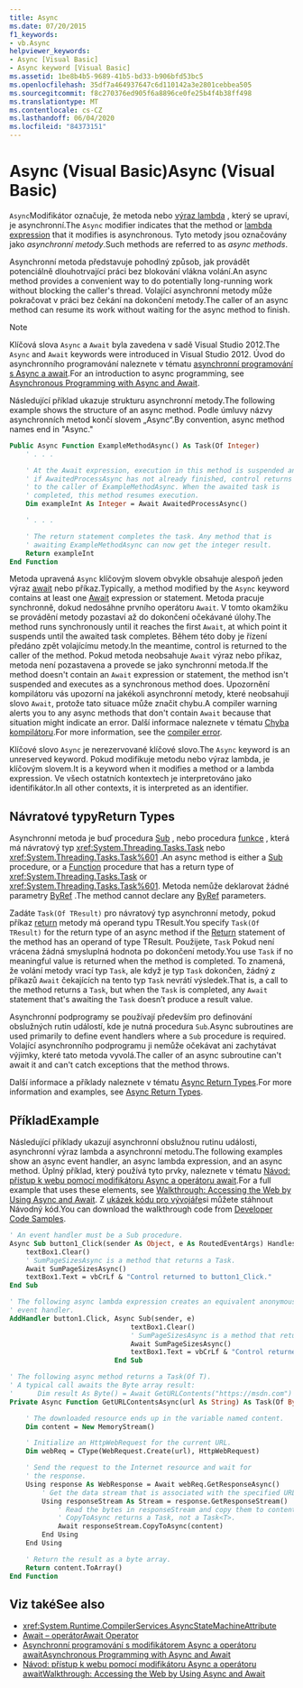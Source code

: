 ```yaml
---
title: Async
ms.date: 07/20/2015
f1_keywords:
- vb.Async
helpviewer_keywords:
- Async [Visual Basic]
- Async keyword [Visual Basic]
ms.assetid: 1be8b4b5-9689-41b5-bd33-b906bfd53bc5
ms.openlocfilehash: 35df7a464937647c6d110142a3e2801cebbea505
ms.sourcegitcommit: f8c270376ed905f6a8896ce0fe25b4f4b38ff498
ms.translationtype: MT
ms.contentlocale: cs-CZ
ms.lasthandoff: 06/04/2020
ms.locfileid: "84373151"
---
```

# <a name="async-visual-basic"></a><span data-ttu-id="ba38d-102">Async (Visual Basic)</span><span class="sxs-lookup"><span data-stu-id="ba38d-102">Async (Visual Basic)</span></span>

<span data-ttu-id="ba38d-103">`Async`Modifikátor označuje, že metoda nebo [výraz lambda](../../programming-guide/language-features/procedures/lambda-expressions.md) , který se upraví, je asynchronní.</span><span class="sxs-lookup"><span data-stu-id="ba38d-103">The `Async` modifier indicates that the method or [lambda expression](../../programming-guide/language-features/procedures/lambda-expressions.md) that it modifies is asynchronous.</span></span> <span data-ttu-id="ba38d-104">Tyto metody jsou označovány jako *asynchronní metody*.</span><span class="sxs-lookup"><span data-stu-id="ba38d-104">Such methods are referred to as *async methods*.</span></span>

<span data-ttu-id="ba38d-105">Asynchronní metoda představuje pohodlný způsob, jak provádět potenciálně dlouhotrvající práci bez blokování vlákna volání.</span><span class="sxs-lookup"><span data-stu-id="ba38d-105">An async method provides a convenient way to do potentially long-running work without blocking the caller's thread.</span></span> <span data-ttu-id="ba38d-106">Volající asynchronní metody může pokračovat v práci bez čekání na dokončení metody.</span><span class="sxs-lookup"><span data-stu-id="ba38d-106">The caller of an async method can resume its work without waiting for the async method to finish.</span></span>

> [!NOTE]
> <span data-ttu-id="ba38d-107">Klíčová slova `Async` a `Await` byla zavedena v sadě Visual Studio 2012.</span><span class="sxs-lookup"><span data-stu-id="ba38d-107">The `Async` and `Await` keywords were introduced in Visual Studio 2012.</span></span> <span data-ttu-id="ba38d-108">Úvod do asynchronního programování naleznete v tématu [asynchronní programování s Async a await](../../programming-guide/concepts/async/index.md).</span><span class="sxs-lookup"><span data-stu-id="ba38d-108">For an introduction to async programming, see [Asynchronous Programming with Async and Await](../../programming-guide/concepts/async/index.md).</span></span>

<span data-ttu-id="ba38d-109">Následující příklad ukazuje strukturu asynchronní metody.</span><span class="sxs-lookup"><span data-stu-id="ba38d-109">The following example shows the structure of an async method.</span></span> <span data-ttu-id="ba38d-110">Podle úmluvy názvy asynchronních metod končí slovem „Async“.</span><span class="sxs-lookup"><span data-stu-id="ba38d-110">By convention, async method names end in "Async."</span></span>

```vb
Public Async Function ExampleMethodAsync() As Task(Of Integer)
    ' . . .

    ' At the Await expression, execution in this method is suspended and,
    ' if AwaitedProcessAsync has not already finished, control returns
    ' to the caller of ExampleMethodAsync. When the awaited task is
    ' completed, this method resumes execution.
    Dim exampleInt As Integer = Await AwaitedProcessAsync()

    ' . . .

    ' The return statement completes the task. Any method that is
    ' awaiting ExampleMethodAsync can now get the integer result.
    Return exampleInt
End Function
```

<span data-ttu-id="ba38d-111">Metoda upravená `Async` klíčovým slovem obvykle obsahuje alespoň jeden výraz [await](async.md) nebo příkaz.</span><span class="sxs-lookup"><span data-stu-id="ba38d-111">Typically, a method modified by the `Async` keyword contains at least one [Await](async.md) expression or statement.</span></span> <span data-ttu-id="ba38d-112">Metoda pracuje synchronně, dokud nedosáhne prvního operátoru `Await`. V tomto okamžiku se provádění metody pozastaví až do dokončení očekávané úlohy.</span><span class="sxs-lookup"><span data-stu-id="ba38d-112">The method runs synchronously until it reaches the first `Await`, at which point it suspends until the awaited task completes.</span></span> <span data-ttu-id="ba38d-113">Během této doby je řízení předáno zpět volajícímu metody.</span><span class="sxs-lookup"><span data-stu-id="ba38d-113">In the meantime, control is returned to the caller of the method.</span></span> <span data-ttu-id="ba38d-114">Pokud metoda neobsahuje `Await` výraz nebo příkaz, metoda není pozastavena a provede se jako synchronní metoda.</span><span class="sxs-lookup"><span data-stu-id="ba38d-114">If the method doesn't contain an `Await` expression or statement, the method isn't suspended and executes as a synchronous method does.</span></span> <span data-ttu-id="ba38d-115">Upozornění kompilátoru vás upozorní na jakékoli asynchronní metody, které neobsahují slovo `Await`, protože tato situace může značit chybu.</span><span class="sxs-lookup"><span data-stu-id="ba38d-115">A compiler warning alerts you to any async methods that don't contain `Await` because that situation might indicate an error.</span></span> <span data-ttu-id="ba38d-116">Další informace naleznete v tématu [Chyba kompilátoru](../error-messages/bc42358.md).</span><span class="sxs-lookup"><span data-stu-id="ba38d-116">For more information, see the [compiler error](../error-messages/bc42358.md).</span></span>

<span data-ttu-id="ba38d-117">Klíčové slovo `Async` je nerezervované klíčové slovo.</span><span class="sxs-lookup"><span data-stu-id="ba38d-117">The `Async` keyword is an unreserved keyword.</span></span> <span data-ttu-id="ba38d-118">Pokud modifikuje metodu nebo výraz lambda, je klíčovým slovem.</span><span class="sxs-lookup"><span data-stu-id="ba38d-118">It is a keyword when it modifies a method or a lambda expression.</span></span> <span data-ttu-id="ba38d-119">Ve všech ostatních kontextech je interpretováno jako identifikátor.</span><span class="sxs-lookup"><span data-stu-id="ba38d-119">In all other contexts, it is interpreted as an identifier.</span></span>

## <a name="return-types"></a><span data-ttu-id="ba38d-120">Návratové typy</span><span class="sxs-lookup"><span data-stu-id="ba38d-120">Return Types</span></span>

<span data-ttu-id="ba38d-121">Asynchronní metoda je buď procedura [Sub](../../programming-guide/language-features/procedures/sub-procedures.md) , nebo procedura [funkce](../../programming-guide/language-features/procedures/function-procedures.md) , která má návratový typ <xref:System.Threading.Tasks.Task> nebo <xref:System.Threading.Tasks.Task%601> .</span><span class="sxs-lookup"><span data-stu-id="ba38d-121">An async method is either a [Sub](../../programming-guide/language-features/procedures/sub-procedures.md) procedure, or a [Function](../../programming-guide/language-features/procedures/function-procedures.md) procedure that has a return type of <xref:System.Threading.Tasks.Task> or <xref:System.Threading.Tasks.Task%601>.</span></span> <span data-ttu-id="ba38d-122">Metoda nemůže deklarovat žádné parametry [ByRef](byref.md) .</span><span class="sxs-lookup"><span data-stu-id="ba38d-122">The method cannot declare any [ByRef](byref.md) parameters.</span></span>

<span data-ttu-id="ba38d-123">Zadáte `Task(Of TResult)` pro návratový typ asynchronní metody, pokud příkaz [return](../statements/return-statement.md) metody má operand typu TResult.</span><span class="sxs-lookup"><span data-stu-id="ba38d-123">You specify `Task(Of TResult)` for the return type of an async method if the [Return](../statements/return-statement.md) statement of the method has an operand of type TResult.</span></span> <span data-ttu-id="ba38d-124">Použijete, `Task` Pokud není vrácena žádná smysluplná hodnota po dokončení metody.</span><span class="sxs-lookup"><span data-stu-id="ba38d-124">You use `Task` if no meaningful value is returned when the method is completed.</span></span> <span data-ttu-id="ba38d-125">To znamená, že volání metody vrací typ `Task`, ale když je typ `Task` dokončen, žádný z příkazů `Await` čekajících na tento typ `Task` nevrátí výsledek.</span><span class="sxs-lookup"><span data-stu-id="ba38d-125">That is, a call to the method returns a `Task`, but when the `Task` is completed, any `Await` statement that's awaiting the `Task` doesn’t produce a result value.</span></span>

<span data-ttu-id="ba38d-126">Asynchronní podprogramy se používají především pro definování obslužných rutin událostí, kde je nutná procedura `Sub`.</span><span class="sxs-lookup"><span data-stu-id="ba38d-126">Async subroutines are used primarily to define event handlers where a `Sub` procedure is required.</span></span> <span data-ttu-id="ba38d-127">Volající asynchronního podprogramu ji nemůže očekávat ani zachytávat výjimky, které tato metoda vyvolá.</span><span class="sxs-lookup"><span data-stu-id="ba38d-127">The caller of an async subroutine can't await it and can't catch exceptions that the method throws.</span></span>

<span data-ttu-id="ba38d-128">Další informace a příklady naleznete v tématu [Async Return Types](../../programming-guide/concepts/async/async-return-types.md).</span><span class="sxs-lookup"><span data-stu-id="ba38d-128">For more information and examples, see [Async Return Types](../../programming-guide/concepts/async/async-return-types.md).</span></span>

## <a name="example"></a><span data-ttu-id="ba38d-129">Příklad</span><span class="sxs-lookup"><span data-stu-id="ba38d-129">Example</span></span>

<span data-ttu-id="ba38d-130">Následující příklady ukazují asynchronní obslužnou rutinu události, asynchronní výraz lambda a asynchronní metodu.</span><span class="sxs-lookup"><span data-stu-id="ba38d-130">The following examples show an async event handler, an async lambda expression, and an async method.</span></span> <span data-ttu-id="ba38d-131">Úplný příklad, který používá tyto prvky, naleznete v tématu [Návod: přístup k webu pomocí modifikátoru Async a operátoru await](../../programming-guide/concepts/async/walkthrough-accessing-the-web-by-using-async-and-await.md).</span><span class="sxs-lookup"><span data-stu-id="ba38d-131">For a full example that uses these elements, see [Walkthrough: Accessing the Web by Using Async and Await](../../programming-guide/concepts/async/walkthrough-accessing-the-web-by-using-async-and-await.md).</span></span> <span data-ttu-id="ba38d-132">Z [ukázek kódu pro vývojáře](https://code.msdn.microsoft.com/Async-Sample-Accessing-the-9c10497f)si můžete stáhnout Návodný kód.</span><span class="sxs-lookup"><span data-stu-id="ba38d-132">You can download the walkthrough code from [Developer Code Samples](https://code.msdn.microsoft.com/Async-Sample-Accessing-the-9c10497f).</span></span>

```vb
' An event handler must be a Sub procedure.
Async Sub button1_Click(sender As Object, e As RoutedEventArgs) Handles button1.Click
    textBox1.Clear()
    ' SumPageSizesAsync is a method that returns a Task.
    Await SumPageSizesAsync()
    textBox1.Text = vbCrLf & "Control returned to button1_Click."
End Sub

' The following async lambda expression creates an equivalent anonymous
' event handler.
AddHandler button1.Click, Async Sub(sender, e)
                              textBox1.Clear()
                              ' SumPageSizesAsync is a method that returns a Task.
                              Await SumPageSizesAsync()
                              textBox1.Text = vbCrLf & "Control returned to button1_Click."
                          End Sub

' The following async method returns a Task(Of T).
' A typical call awaits the Byte array result:
'      Dim result As Byte() = Await GetURLContents("https://msdn.com")
Private Async Function GetURLContentsAsync(url As String) As Task(Of Byte())

    ' The downloaded resource ends up in the variable named content.
    Dim content = New MemoryStream()

    ' Initialize an HttpWebRequest for the current URL.
    Dim webReq = CType(WebRequest.Create(url), HttpWebRequest)

    ' Send the request to the Internet resource and wait for
    ' the response.
    Using response As WebResponse = Await webReq.GetResponseAsync()
        ' Get the data stream that is associated with the specified URL.
        Using responseStream As Stream = response.GetResponseStream()
            ' Read the bytes in responseStream and copy them to content.
            ' CopyToAsync returns a Task, not a Task<T>.
            Await responseStream.CopyToAsync(content)
        End Using
    End Using

    ' Return the result as a byte array.
    Return content.ToArray()
End Function
```

## <a name="see-also"></a><span data-ttu-id="ba38d-133">Viz také</span><span class="sxs-lookup"><span data-stu-id="ba38d-133">See also</span></span>

- <xref:System.Runtime.CompilerServices.AsyncStateMachineAttribute>
- [<span data-ttu-id="ba38d-134">Await – operátor</span><span class="sxs-lookup"><span data-stu-id="ba38d-134">Await Operator</span></span>](../operators/await-operator.md)
- [<span data-ttu-id="ba38d-135">Asynchronní programování s modifikátorem Async a operátoru await</span><span class="sxs-lookup"><span data-stu-id="ba38d-135">Asynchronous Programming with Async and Await</span></span>](../../programming-guide/concepts/async/index.md)
- [<span data-ttu-id="ba38d-136">Návod: přístup k webu pomocí modifikátoru Async a operátoru await</span><span class="sxs-lookup"><span data-stu-id="ba38d-136">Walkthrough: Accessing the Web by Using Async and Await</span></span>](../../programming-guide/concepts/async/walkthrough-accessing-the-web-by-using-async-and-await.md)

